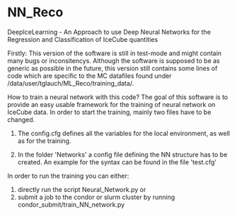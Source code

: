 # NN_Reco
DeepIceLearning - An Approach to use Deep Neural Networks for the Regression and Classification of IceCube quantities

Firstly: This version of the software is still in test-mode and might contain many bugs or inconsitencys. 
Although the software is supposed to be as generic as possible in the future, this version still contains some lines of code 
which are specific to the MC datafiles found under /data/user/tglauch/ML_Reco/training_data/. 

How to train a neural network with this code?
The goal of this software is to provide an easy usable framework for the training of neural network on IceCube data. In order to start
the training, mainly two files have to be changed.

1. The config.cfg defines all the variables for the local environment, as well as for the training.

2. In the folder 'Networks' a config file defining the NN structure has to be created. An example for the syntax can be found in the 
file 'test.cfg'

In order to run the training you can either:

1. directly run the script Neural_Network.py 
or 
2. submit a job to the condor or slurm cluster by running condor_submit/train_NN_network.py
